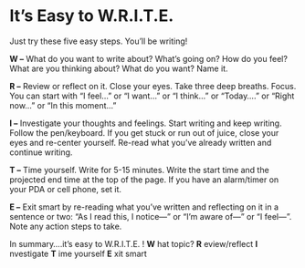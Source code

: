 
# It’s Easy to W.R.I.T.E.
Just try these five easy steps. You’ll be writing!

**W –** What do you want to write about? What’s going on? How do you feel? What are you thinking about? What do you want? Name it.

**R –** Review or reflect on it. Close your eyes. Take three deep breaths. Focus. You can start with “I feel…” or “I want…” or “I think…” or “Today….” or “Right now…” or “In this moment…”

**I –**  Investigate your thoughts and feelings. Start writing and keep writing. Follow the pen/keyboard. If you get stuck or run out of juice, close your eyes and re-center yourself. Re-read what you’ve already written and continue writing.

**T –** Time yourself. Write for 5-15 minutes. Write the start time and the projected end time at the top of the page. If you have an alarm/timer on your PDA or cell phone, set it.

**E –** Exit smart by re-reading what you’ve written and reflecting on it in a sentence or two: “As I read this, I notice—” or “I’m aware of—” or “I feel—”. Note any action steps to take.

In summary….it’s easy to W.R.I.T.E. !
**W** hat topic?
**R** eview/reflect
**I** nvestigate
**T** ime yourself
**E** xit smart
